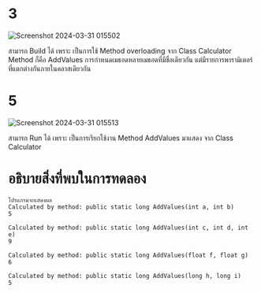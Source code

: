 # 3 #
![Screenshot 2024-03-31 015502](https://github.com/ironmanwin1/03376836-OOP-2566-Lab-11/assets/144198724/a9e4d1fb-a9ae-4646-8b12-577e37399023)

สามารถ Build ได้ เพราะ เป็นการใช้ Method overloading จาก Class Calculator Method ก็คือ AddValues การกำหนดเมธอดหลายเมธอดที่มีชื่อเดียวกัน แต่มีรายการพารามิเตอร์ที่แตกต่างกันภายในคลาสเดียวกัน
# 5 #
![Screenshot 2024-03-31 015513](https://github.com/ironmanwin1/03376836-OOP-2566-Lab-11/assets/144198724/c58e972d-c8f6-44b2-9d32-2dd11ff4d4fc)

สามารถ Run ได้ เพราะ เป็นการเรียกใช้งาน Method AddValues มาแสดง จาก Class Calculator

# อธิบายสิ่งที่พบในการทดลอง #
```
โปรแกรมจะแสดงผล
Calculated by method: public static long AddValues(int a, int b)
5

Calculated by method: public static long AddValues(int c, int d, int e)
9

Calculated by method: public static long AddValues(float f, float g)
6

Calculated by method: public static long AddValues(long h, long i)
5
